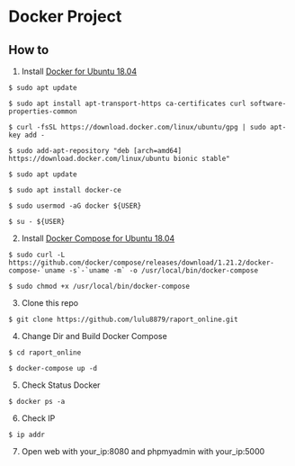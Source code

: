 # Docker Project

## How to

1. Install [Docker for Ubuntu 18.04](https://www.digitalocean.com/community/tutorials/how-to-install-and-use-docker-on-ubuntu-18-04)
```
$ sudo apt update

$ sudo apt install apt-transport-https ca-certificates curl software-properties-common

$ curl -fsSL https://download.docker.com/linux/ubuntu/gpg | sudo apt-key add -

$ sudo add-apt-repository "deb [arch=amd64] https://download.docker.com/linux/ubuntu bionic stable"

$ sudo apt update

$ sudo apt install docker-ce

$ sudo usermod -aG docker ${USER}

$ su - ${USER}
```

2. Install [Docker Compose for Ubuntu 18.04](https://www.digitalocean.com/community/tutorials/how-to-install-docker-compose-on-ubuntu-18-04)
```
$ sudo curl -L https://github.com/docker/compose/releases/download/1.21.2/docker-compose-`uname -s`-`uname -m` -o /usr/local/bin/docker-compose

$ sudo chmod +x /usr/local/bin/docker-compose
```

3. Clone this repo
```
$ git clone https://github.com/lulu8879/raport_online.git
```

4. Change Dir and Build Docker Compose
```
$ cd raport_online

$ docker-compose up -d
```

5. Check Status Docker
```
$ docker ps -a
```

6. Check IP
```
$ ip addr
```

7. Open web with your_ip:8080 and phpmyadmin with your_ip:5000